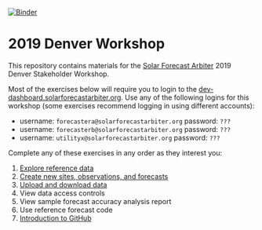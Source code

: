 [![Binder](https://mybinder.org/badge_logo.svg)](https://mybinder.org/v2/gh/SolarArbiter/2019-Denver-Workshop/master)

2019 Denver Workshop
====================

This repository contains materials for the [Solar Forecast Arbiter](https://solarforecastarbiter.org) 2019 Denver Stakeholder Workshop.

Most of the exercises below will require you to login to the [dev-dashboard.solarforecastarbiter.org](https://dev-dashboard.solarforecastarbiter.org). Use any of the following logins for this workshop (some exercises recommend logging in using different accounts):

* username: `forecastera@solarforecastarbiter.org` password: `???`
* username: `forecasterb@solarforecastarbiter.org` password: `???`
* username: `utilityx@solarforecastarbiter.org` password: `???`

Complete any of these exercises in any order as they interest you:

1. [Explore reference data](reference_data.md)
2. [Create new sites, observations, and forecasts](metadata.md)
2. [Upload and download data](upload_download_data.md)
2. View data access controls
2. View sample forecast accuracy analysis report
2. Use reference forecast code
2. [Introduction to GitHub](https://solarforecastarbiter.org/2019/01/29/Scratch-the-Surface-of-Github.html)
